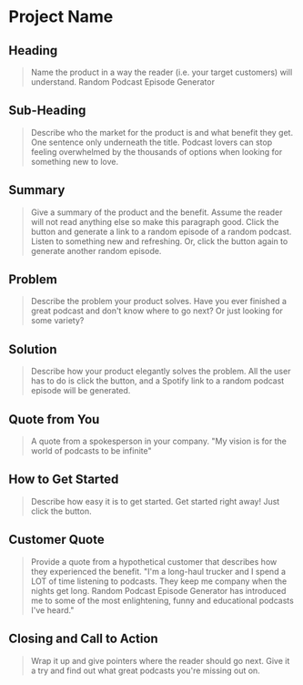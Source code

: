 # Project Name #

<!--
> This material was originally posted [here](http://www.quora.com/What-is-Amazons-approach-to-product-development-and-product-management). It is reproduced here for posterities sake.

There is an approach called "working backwards" that is widely used at Amazon. They work backwards from the customer, rather than starting with an idea for a product and trying to bolt customers onto it. While working backwards can be applied to any specific product decision, using this approach is especially important when developing new products or features.

For new initiatives a product manager typically starts by writing an internal press release announcing the finished product. The target audience for the press release is the new/updated product's customers, which can be retail customers or internal users of a tool or technology. Internal press releases are centered around the customer problem, how current solutions (internal or external) fail, and how the new product will blow away existing solutions.

If the benefits listed don't sound very interesting or exciting to customers, then perhaps they're not (and shouldn't be built). Instead, the product manager should keep iterating on the press release until they've come up with benefits that actually sound like benefits. Iterating on a press release is a lot less expensive than iterating on the product itself (and quicker!).

If the press release is more than a page and a half, it is probably too long. Keep it simple. 3-4 sentences for most paragraphs. Cut out the fat. Don't make it into a spec. You can accompany the press release with a FAQ that answers all of the other business or execution questions so the press release can stay focused on what the customer gets. My rule of thumb is that if the press release is hard to write, then the product is probably going to suck. Keep working at it until the outline for each paragraph flows.

Oh, and I also like to write press-releases in what I call "Oprah-speak" for mainstream consumer products. Imagine you're sitting on Oprah's couch and have just explained the product to her, and then you listen as she explains it to her audience. That's "Oprah-speak", not "Geek-speak".

Once the project moves into development, the press release can be used as a touchstone; a guiding light. The product team can ask themselves, "Are we building what is in the press release?" If they find they're spending time building things that aren't in the press release (overbuilding), they need to ask themselves why. This keeps product development focused on achieving the customer benefits and not building extraneous stuff that takes longer to build, takes resources to maintain, and doesn't provide real customer benefit (at least not enough to warrant inclusion in the press release).
 -->

## Heading ##
  > Name the product in a way the reader (i.e. your target customers) will understand.
  Random Podcast Episode Generator

## Sub-Heading ##
  > Describe who the market for the product is and what benefit they get. One sentence only underneath the title.
  Podcast lovers can stop feeling overwhelmed by the thousands of options when looking for something new to love.

## Summary ##
  > Give a summary of the product and the benefit. Assume the reader will not read anything else so make this paragraph good.
  Click the button and generate a link to a random episode of a random podcast. Listen to something new and refreshing. Or, click the button again to generate another random episode.

## Problem ##
  > Describe the problem your product solves.
  Have you ever finished a great podcast and don't know where to go next? Or just looking for some variety?

## Solution ##
  > Describe how your product elegantly solves the problem.
  All the user has to do is click the button, and a Spotify link to a random podcast episode will be generated.

## Quote from You ##
  > A quote from a spokesperson in your company.
  "My vision is for the world of podcasts to be infinite"

## How to Get Started ##
  > Describe how easy it is to get started.
  Get started right away! Just click the button.

## Customer Quote ##
  > Provide a quote from a hypothetical customer that describes how they experienced the benefit.
  "I'm a long-haul trucker and I spend a LOT of time listening to podcasts. They keep me company when the nights get long. Random Podcast Episode Generator has introduced me to some of the most enlightening, funny and educational podcasts I've heard."

## Closing and Call to Action ##
  > Wrap it up and give pointers where the reader should go next.
  Give it a try and find out what great podcasts you're missing out on.
